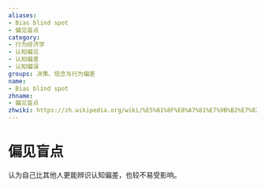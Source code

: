 ```yaml
---
aliases:
- Bias blind spot
- 偏见盲点
category:
- 行为经济学
- 认知偏见
- 认知偏差
- 认知偏误
groups: 决策、信念与行为偏差
name:
- Bias blind spot
zhname:
- 偏见盲点
zhwiki: https://zh.wikipedia.org/wiki/%E5%81%8F%E8%A7%81%E7%9B%B2%E7%82%B9
---
```


# 偏见盲点

认为自己比其他人更能辨识认知偏差，也较不易受影响。
